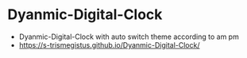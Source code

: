 # Dyanmic-Digital-Clock
- Dyanmic-Digital-Clock with auto switch theme according to am pm
- https://s-trismegistus.github.io/Dyanmic-Digital-Clock/
